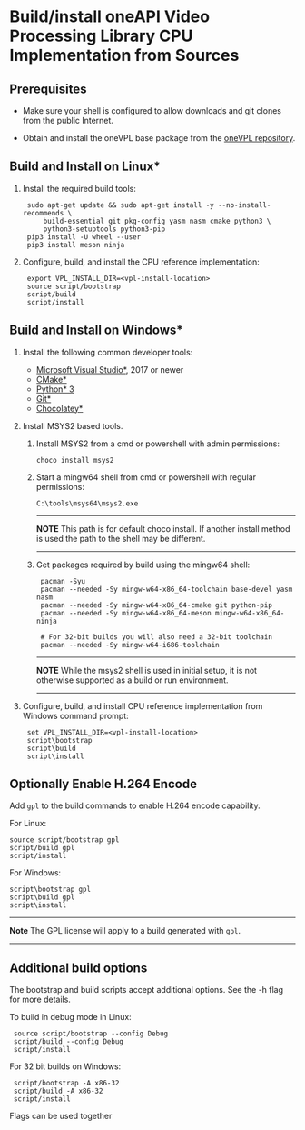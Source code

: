 # Build/install oneAPI Video Processing Library CPU Implementation from Sources

## Prerequisites

- Make sure your shell is configured to allow downloads and git clones from the
  public Internet.

- Obtain and install the oneVPL base package from the
[oneVPL repository](https://github.com/oneapi-src/oneVPL).

## Build and Install on Linux*

1. Install the required build tools:

        sudo apt-get update && sudo apt-get install -y --no-install-recommends \
            build-essential git pkg-config yasm nasm cmake python3 \
            python3-setuptools python3-pip
        pip3 install -U wheel --user
        pip3 install meson ninja

2. Configure, build, and install the CPU reference implementation:

        export VPL_INSTALL_DIR=<vpl-install-location>
        source script/bootstrap
        script/build
        script/install

## Build and Install on Windows*

1. Install the following common developer tools:

    - [Microsoft Visual Studio*](https://visualstudio.microsoft.com/), 2017 or newer
    - [CMake*](https://cmake.org/)
    - [Python* 3](https://www.python.org/)
    - [Git*](https://git-scm.com/)
    - [Chocolatey*](http://chocolatey.org)

2. Install MSYS2 based tools.

    1. Install MSYS2 from a cmd or powershell with admin permissions:

        ```
        choco install msys2
        ```

    2. Start a mingw64 shell from cmd or powershell with regular permissions:

        ```
        C:\tools\msys64\msys2.exe
        ```

        ---

        **NOTE** This path is for default choco install. If another install method is
        used the path to the shell may be different.

        ---

    3. Get packages required by build using the mingw64 shell:

            pacman -Syu
            pacman --needed -Sy mingw-w64-x86_64-toolchain base-devel yasm nasm
            pacman --needed -Sy mingw-w64-x86_64-cmake git python-pip
            pacman --needed -Sy mingw-w64-x86_64-meson mingw-w64-x86_64-ninja

            # For 32-bit builds you will also need a 32-bit toolchain
            pacman --needed -Sy mingw-w64-i686-toolchain
        ---

        **NOTE** While the msys2 shell is used in initial setup, it is not otherwise
        supported as a build or run environment.

        ---

3. Configure, build, and install CPU reference implementation from Windows command prompt:

        set VPL_INSTALL_DIR=<vpl-install-location>
        script\bootstrap
        script\build
        script\install


## Optionally Enable H.264 Encode

Add `gpl` to the build commands to enable H.264 encode capability.

For Linux:

```
source script/bootstrap gpl
script/build gpl
script/install
```

For Windows:

```
script\bootstrap gpl
script\build gpl
script\install
```

---

**Note** The GPL license will apply to a build generated with `gpl`.

---

## Additional build options

The bootstrap and build scripts accept additional options.  See the -h flag for more details.

To build in debug mode in Linux:
```
 source script/bootstrap --config Debug
 script/build --config Debug
 script/install
```

For 32 bit builds on Windows:
```
 script/bootstrap -A x86-32
 script/build -A x86-32
 script/install
```

Flags can be used together

